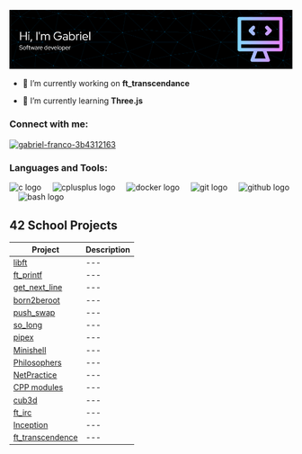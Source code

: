 ![Header](./github-header-image.png)

- 🔭 I’m currently working on **ft_transcendance**

- 🌱 I’m currently learning **Three.js**

<h3 align="left">Connect with me:</h3>
<p align="left">
<a href="https://linkedin.com/in/gabriel-franco-3b4312163" target="blank"><img align="center" src="https://raw.githubusercontent.com/rahuldkjain/github-profile-readme-generator/master/src/images/icons/Social/linked-in-alt.svg" alt="gabriel-franco-3b4312163" height="30" width="40" /></a>
</p>

<h3 align="left">Languages and Tools:</h3>
<div align="left">
  <img src="https://cdn.jsdelivr.net/gh/devicons/devicon/icons/c/c-original.svg" height="40" alt="c logo"  />
  <img width="12" />
  <img src="https://cdn.jsdelivr.net/gh/devicons/devicon/icons/cplusplus/cplusplus-original.svg" height="40" alt="cplusplus logo"  />
  <img width="12" />
  <img src="https://cdn.jsdelivr.net/gh/devicons/devicon/icons/docker/docker-original.svg" height="40" alt="docker logo"  />
  <img width="12" />
  <img src="https://cdn.jsdelivr.net/gh/devicons/devicon/icons/git/git-original.svg" height="40" alt="git logo"  />
  <img width="12" />
  <img src="https://cdn.jsdelivr.net/gh/devicons/devicon/icons/github/github-original.svg" height="40" alt="github logo"  />
  <img width="12" />
  <img src="https://cdn.jsdelivr.net/gh/devicons/devicon/icons/bash/bash-original.svg" height="40" alt="bash logo"  />
</div>

## 42 School Projects

| Project | Description |
| --- | --- |
| [libft](https://github.com/Zen55er/libft) | --- |
| [ft_printf](https://github.com/Zen55er/ft_printf) | --- |
| [get_next_line](https://github.com/Zen55er/get_next_line) | --- |
| [born2beroot](https://github.com/Zen55er/born2beroot) | --- |
| [push_swap](https://github.com/Zen55er/push_swap) | --- |
| [so_long](https://github.com/Zen55er/so_long) | --- |
| [pipex](https://github.com/Zen55er/pipex) | --- |
| [Minishell](https://github.com/Zen55er/Minishell) | --- |
| [Philosophers](https://github.com/Zen55er/Philosophers) | --- |
| [NetPractice](https://github.com/Zen55er/Net_practice) | --- |
| [CPP modules](https://github.com/Zen55er/CPP-modules) | --- |
| [cub3d](https://github.com/Zen55er/cub3d) | --- |
| [ft_irc](https://github.com/Zen55er/ft_irc) | --- |
| [Inception](https://github.com/Zen55er/Inception) | --- |
| [ft_transcendence]() | --- |

###
